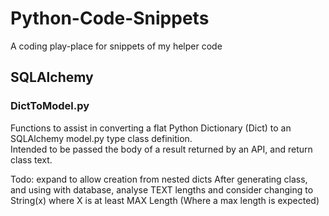 # Python-Code-Snippets

A coding play-place for snippets of my helper code

## SQLAlchemy

### DictToModel.py

Functions to assist in converting a flat Python Dictionary (Dict) to an SQLAlchemy model.py type class definition.  
Intended to be passed the body of a result returned by an API, and return class text.

Todo: expand to allow creation from nested dicts
After generating class, and using with database, analyse TEXT lengths and consider changing to String(x) where X is at least MAX Length (Where a max length is expected)
